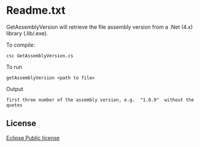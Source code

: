 Readme.txt
==========

GetAssemblyVersion will retrieve the file assembly version from a .Net (4.x) library (.lib/.exe).

To compile:

    csc GetAssemblyVersion.cs

To run

    getAssemblyVersion <path to file>

Output

    first three number of the assembly version, e.g.  "1.0.9"  without the quotes

## License

[Eclipse Public license](license.txt)
